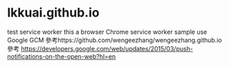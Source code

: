 # lkkuai.github.io
test service worker
this a browser Chrome service worker sample use Google GCM 
參考https://github.com/wengeezhang/wengeezhang.github.io
參考 https://developers.google.com/web/updates/2015/03/push-notifications-on-the-open-web?hl=en
